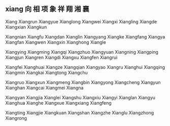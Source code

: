 xiang  向 相 项 象 祥 翔 湘 襄
---

Xiang Xiangrun Xiangyue Xianglong Xiangwei Xiangxi Xiangling Xiangde Xiangxian Xiangkun

Xiangnian Xiangfu Xiangdan Xianglin Xiangyang Xiangke Xiangfang Xiangya Xiangfan Xiangwen Xiangxin Xianghong Xiangle

Xiangying Xiangming Xiangqi Xiangzhuo Xiangyuan Xiangning Xiangping Xiangjun Xiangren Xiangdi Xiangxu Xiangfen Xiangrui

Xiangfei Xianghuai Xiangze Xiangqian Xiangyao Xiangru Xianghui Xiangqing Xiangmin Xiangkai Xiangtong Xiangchu 

Xiangruo Xiangxun Xiangmeng Xiangbin Xiangyong Xiangcheng Xiangyun Xianghan Xiangcai Xiangmei Xiangna 

Xiangyan Xiangjia Xianglei Xiangshu Xiangxiu Xiangyi Xianglan Xiangyu Xianghua Xianghe Xiangxue Xiangxiang Xiangfeng

Xiangting Xiangjie Xiangkuan Xiangshan Xiangzhe Xianglu Xiangzhong Xiangrong
